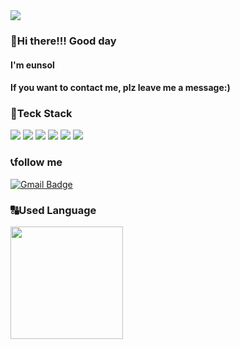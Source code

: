 <img src="https://capsule-render.vercel.app/api?type=wave&color=auto&height=200&section=header&text=welcome%20eunsol's%20profile&fontSize=70" />

### 👋Hi there!!! Good day
#### I'm eunsol
#### If you want to contact me, plz leave me a message:)


### :hammer:Teck Stack
<img src="https://img.shields.io/badge/HTML5-E34F26?style=flat-square&logo=HTML5&logoColor=white"/></a>
<img src="https://img.shields.io/badge/CSS3-1572B6?style=flat-square&logo=CSS3&logoColor=white"/></a>
<img src="https://img.shields.io/badge/Javascript-ffb13b?style=flat-square&logo=javascript&logoColor=white"/></a>
<img src="https://img.shields.io/badge/react-61DAFB?style=flat-square&logo=react&logoColor=black"> 
<img src="https://img.shields.io/badge/MySQL-4479A1?style=flat-square&logo=MySQL&logoColor=white"/></a>
<img src="https://img.shields.io/badge/bootstrap-7952B3?style=flat-square&logo=bootstrap&logoColor=white">


### :telephone_receiver:follow me
  [![Gmail Badge](https://img.shields.io/badge/Gmail-d14836?style=flat-square&logo=Gmail&logoColor=white&link=mailto:dmsthfghkd@naver.com)](mailto:dmsthfghkd@naver.com)

### :capital_abcd:Used Language
<a href="https://github.com/imysh578"><img align="center" style="height:180px" src="https://github-readme-stats.vercel.app/api/top-langs/?username=sol-sunny&layout=compact&theme=nord&hide_border=true" /></a> 
